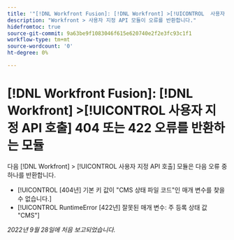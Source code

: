 ```yaml
---
title: '"[!DNL Workfront Fusion]: [!DNL Workfront] >[!UICONTROL  사용자 지정 API 호출] 404 또는 422 오류를 반환하는 모듈'
description: "Workfront > 사용자 지정 API 모듈이 오류를 반환합니다."
hidefromtoc: true
source-git-commit: 9a63be9f1083046f615e620740e2f2e3fc93c1f1
workflow-type: tm+mt
source-wordcount: '0'
ht-degree: 0%

---
```



# [!DNL Workfront Fusion]: [!DNL Workfront] >[!UICONTROL  사용자 지정 API 호출] 404 또는 422 오류를 반환하는 모듈

다음 [!DNL Workfront] > [!UICONTROL 사용자 지정 API 호출] 모듈은 다음 오류 중 하나를 반환합니다.

* [!UICONTROL [404년] 기본 키 값이 &quot;CMS 상태 파일 코드&quot;인 매개 변수를 찾을 수 없습니다.]
* [!UICONTROL RuntimeError [422년] 잘못된 매개 변수: 주 등록 상태 값 &quot;CMS&quot;]

_2022년 9월 28일에 처음 보고되었습니다._

